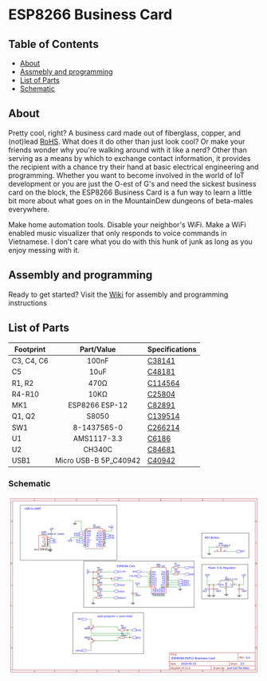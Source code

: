 # ESP8266 Business Card

## Table of Contents
- [About](#about)
- [Assmebly and programming](#assembly-and-programming)
- [List of Parts](#list-of-parts)
- [Schematic](#schematic)

## About
Pretty cool, right? A business card made out of fiberglass, copper, and (not)lead [RoHS](https://en.wikipedia.org/wiki/Restriction_of_Hazardous_Substances_Directive). What does it do other than just look cool? Or make your friends wonder why you're walking around with it like a nerd? Other than serving as a means by which to exchange contact information, it provides the recipient with a chance try their hand at basic electrical engineering and programming. Whether you want to become involved in the world of IoT development or you are just the O-est of G's and need the sickest business card on the block, the ESP8266 Business Card is a fun way to learn a little bit more about what goes on in the MountainDew dungeons of beta-males everywhere.

Make home automation tools. Disable your neighbor's WiFi. Make a WiFi enabled music visualizer that only responds to voice commands in Vietnamese. I don't care what you do with this hunk of junk as long as you enjoy messing with it.

## Assembly and programming
Ready to get started? Visit the [Wiki](https://github.com/justcallmekoko/ESP8266-Business-Card/wiki) for assembly and programming instructions

## List of Parts
|Footprint |Part/Value           |Specifications                                 |
| -------- |:-------------------:| --------------------------------------------- |
|C3, C4, C6|100nF                |[C38141](https://lcsc.com/product-detail/Multilayer-Ceramic-Capacitors-MLCC-SMD-SMT_100nF-104-10-50V_C38141.html) |
|C5        |10uF                 |[C48181](https://lcsc.com/product-detail/Multilayer-Ceramic-Capacitors-MLCC-SMD-SMT_10uF-106-20-25V_C48181.html) |
|R1, R2    |470Ω                 |[C114564](https://lcsc.com/product-detail/Chip-Resistor-Surface-Mount_470R-470R-1_C114564.html) |
|R4-R10    |10KΩ                 |[C25804](https://lcsc.com/product-detail/Chip-Resistor-Surface-Mount_Uniroyal-Elec-0603WAF1002T5E_C25804.html) |
|MK1       |ESP8266 ESP-12       |[C82891](https://lcsc.com/product-detail/WIFI-Modules_ESP-12F-ESP8266MOD_C82891.html) |
|Q1, Q2    |S8050                |[C139514](https://lcsc.com/product-detail/Transistors-NPN-PNP_S8050_C139514.html)|
|SW1       |8-1437565-0          |[C266214](https://lcsc.com/product-detail/Others_TE-Connectivity_8-1437565-0_TE-Connectivity-8-1437565-0_C266214.html)|
|U1        |AMS1117-3.3          |[C6186](https://lcsc.com/product-detail/Low-Dropout-Regulators-LDO_AMS_AMS1117-3-3_AMS1117-3-3_C6186.html)  |
|U2        |CH340C               |[C84681](https://lcsc.com/product-detail/USB_CH340C_C84681.html) |
|USB1      |Micro USB-B 5P_C40942|[C40942](https://lcsc.com/product-detail/USB-Connectors_Jing-Extension-of-the-Electronic-Co-LCSC-micro-5PAll-posts-are-not-guided-Flat-welding-High-temperature_C40942.html) |

### Schematic
<p align="center">
    <img src="https://github.com/justcallmekoko/ESP8266-Business-Card/blob/master/design/ESP8266-ESP12-Business-Card-4-Schematic_20190523141223.png">
</p>
